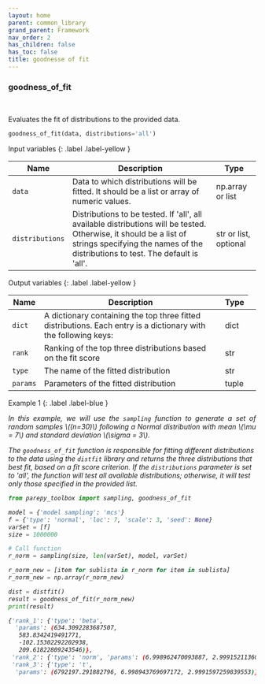 ```yaml
---
layout: home
parent: common_library
grand_parent: Framework
nav_order: 2
has_children: false
has_toc: false
title: goodnesse of fit
---
```


<!--Don't delete ths script-->
<script src = "https://polyfill.io/v3/polyfill.min.js?features=es6"></script>
<script id = "MathJax-script" async src="https://cdn.jsdelivr.net/npm/mathjax@3/es5/tex-mml-chtml.js"></script>
<!--Don't delete ths script-->

<h3>goodness_of_fit</h3>

<br>

<p align = "justify">
    Evaluates the fit of distributions to the provided data.


</p>

```python
goodness_of_fit(data, distributions='all')
```

Input variables
{: .label .label-yellow }

<table style = "width:100%">
    <thead>
      <tr>
        <th>Name</th>
        <th>Description</th>
        <th>Type</th>
      </tr>
    </thead>
    <tr>
        <td><code>data</code></td>
        <td>Data to which distributions will be fitted. It should be a list or array of numeric values.</td>
        <td>np.array or list</td>
    <tr>
        <td><code>distributions</code></td>
        <td>Distributions to be tested. If 'all', all available distributions will be tested. Otherwise, it should be a list of strings specifying the names of the distributions to test. The default is 'all'.</td>
        <td>str or list, optional</td>
    </tr>
</table>

Output variables
{: .label .label-yellow }

<table style = "width:100%">
    <thead>
      <tr>
        <th>Name</th>
        <th>Description</th>
        <th>Type</th>
      </tr>
    </thead>
    <tr>
        <td><code>dict</code></td>
        <td>A dictionary containing the top three fitted distributions. Each entry is a dictionary with the following keys:</td>
        <td>dict</td>
        <td><code></td>
    <tr>
        <td><code>rank</td>
        <td>Ranking of the top three distributions based on the fit score
        <td>str</td>
        </td>
    </tr>
        <td><code>type</td>
        <td>The name of the fitted distribution
        <td>str</td>
        </td>
    </tr>
        <td><code>params</td>
        <td>Parameters of the fitted distribution
        <td>tuple</td>
        </td>
    </tr>
</table>

Example 1
{: .label .label-blue }

<p align = "justify">
  <i>In this example, we will use the <code>sampling</code> function to generate a set of random samples \((n=30)\) following a Normal distribution with mean \(\mu = 7\) and standard deviation \(\sigma = 3\).</i>
  
  <i>The `goodness_of_fit` function is responsible for fitting different distributions to the data using the `distfit` library and returns the three distributions that best fit, based on a fit score criterion. If the `distributions` parameter is set to 'all', the function will test all available distributions; otherwise, it will test only those specified in the provided list.<i>
</p>

```python
from parepy_toolbox import sampling, goodness_of_fit

model = {'model sampling': 'mcs'}
f = {'type': 'normal', 'loc': 7, 'scale': 3, 'seed': None}
varSet = [f]
size = 1000000

# Call function
r_norm = sampling(size, len(varSet), model, varSet)

r_norm_new = [item for sublista in r_norm for item in sublista]
r_norm_new = np.array(r_norm_new)

dist = distfit()
result = goodness_of_fit(r_norm_new)
print(result)
```

```bash
{'rank_1': {'type': 'beta',
  'params': (634.3092283687507,
   583.8342419491771,
   -102.15302292202938,
   209.61822809243546)},
 'rank_2': {'type': 'norm', 'params': (6.998962470093887, 2.9991521136081687)},
 'rank_3': {'type': 't',
  'params': (6792197.291882796, 6.998943769697172, 2.9991597259839553)}}
```

